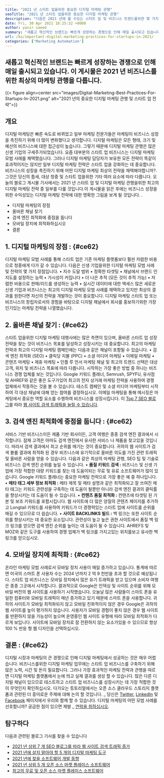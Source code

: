 ```yaml
---
title: "2021 년 스타트 업을위한 중요한 디지털 마케팅 관행" 
seoTitle: "2021 년 스타트 업을위한 중요한 디지털 마케팅 관행" 
description: "다음은 2021 년에 볼 수있는 스타트 업 및 비즈니스 트렌드를위한 몇 가지 디지털 마케팅 관행과 최고의 디지털 마케팅 전략입니다." 
date: Fri, 30 Apr 2021 18:25:32 +0000
author: yasir saeed
summary: "새롭고 혁신적인 브랜드는 빠르게 성장하는 경쟁으로 인해 매일 출시되고 있습니다. 이 게시물은 2021 년 비즈니스를위한 최상의 마케팅 관행을 다룹니다." 
url: /ko/important-digital-marketing-practices-for-startups-in-2021/
categories: ['Marketing Automation']
---
```


## 새롭고 혁신적인 브랜드는 빠르게 성장하는 경쟁으로 인해 매일 출시되고 있습니다. 이 게시물은 2021 년 비즈니스를위한 최상의 마케팅 관행을 다룹니다.

{{< figure align=center src="images/Digital-Marketing-Best-Practices-For-Startups-In-2021.png" alt="2021 년의 중요한 디지털 마케팅 관행 및 스타트 업 전략">}}


## **개요** 
디지털 마케팅은 빠른 속도로 바뀌었고 일부 마케팅 전문가들은 마케팅이 비즈니스 성장을 촉진하기 위해 더 많이 변화했다고 생각합니다. 디지털 마케팅은 모든 형태, 크기 및 예산의 비즈니스에 대한 접근성이 높습니다. 그렇기 때문에 디지털 마케팅 관행은 많은 신생 기업의 구세주가되었습니다.
요즘 대부분의 스타트 업 비즈니스는 디지털 마케팅 모범 사례를 채택했습니다. 그러나 디지털 마케팅 담당자가 보유한 모든 전략이 똑같이 효과적이지는 않지만 일부 디지털 마케팅 전략은 스타트 업을 강화하는 데 중요합니다. 비즈니스의 성장을 촉진하기 위해 어떤 디지털 마케팅 최상의 전략을 채택해야합니까?. 그것은 당신의 틈새, 대상 청중 및 스타트 업을위한 기타 여러 요소에 따라 다릅니다.
오늘의 블로그 게시물 기사에서는 2021 년 스타트 업 및 디지털 마케팅 관행을위한 최고의 디지털 마케팅 전략 중 일부를 다룰 것입니다.이 게시물을 읽은 후에는 비즈니스 성장을위한 수익성있는 디지털 마케팅 전략에 대한 명확한 그림을 보게 될 것입니다. .
  * 디지털 마케팅의 장점
  * 올바른 채널 찾기
  * 검색 엔진 최적화에 중점을 둡니다
  * 모바일 장치에 최적화하십시오
  * 결론

## 1. **디지털 마케팅의 장점 :**    {#ce62}
디지털 마케팅 모범 사례를 통해 스타트 업은 기존 마케팅 플랫폼보다 훨씬 저렴한 비용으로 청중에게 다가 갈 수 있습니다. 다음은 신생 기업을위한 디지털 마케팅 모범 사례 및 전략의 몇 가지 장점입니다.
• 지수 도달 범위
• 정확한 타겟팅
• 채널에서 브랜드 인지도를 설정하는 능력
• 가시성이 커집니다
• 더 나은 추적 (모든 것이 추적 가능)
• 저렴한 비용으로 판매/리드를 생성하는 능력
• 실시간 데이터에 대한 액세스
많은 새로운 신생 기업과 비즈니스는 최고의 디지털 마케팅 모범 사례를 채택하고 있지만 최상의 결과를 원한다면 자신의 전략을 개발하는 것이 중요합니다. 디지털 마케팅 스타트 업 또는 비즈니스의 창립자로서의 경험을 바탕으로 디지털 채널에서 회사를 홍보하기위한 가장 인기있는 마케팅 전략을 나열했습니다.

## 2. **올바른 채널 찾기 :**    {#ce62}
스타트 업을위한 디지털 마케팅 대행사에는 많은 측면이 있으며, 올바른 스타트 업 성장 전략을 찾는 것이 비즈니스 목표를 달성하고 성장시키는 데 중요합니다. 최고의 마케팅 전략과 최고의 디지털 마케팅 캠페인에는 다음과 같은 채널이 포함될 수 있습니다.
• 검색 엔진 최적화 (SEO)
• 클릭당 지불 (PPC)
• 소셜 미디어 마케팅
• 이메일 마케팅
• 콘텐츠 마케팅
• 제휴 마케팅
• 인플 루 언서 마케팅
채널 및 최고의 트렌드 선택은 대상 고객, 위치 및 비즈니스 목표에 따라 다릅니다.
시작하는 가장 좋은 방법 중 하나는 비즈니스 경쟁 업체를 보는 것입니다. Google 키워드 플래너, Semrush, SPYFU, 유사점 및 AHREF와 같은 좋은 도구가있어 최고의 전자 상거래 마케팅 전략을 사용하여 경쟁 업체에서 작동하는 것을 볼 수 있습니다. 테스트 캠페인 및 소셜 미디어 마케팅부터 시작하여 각 대상 채널에 대해 얻는 참여를 결정하십시오. 이메일 마케팅을 통해 메시징은 마케팅에서 중요한 역할 요소를 수행하여 비즈니스를 성장시킵니다. 이 [Top 7 SEO 블로그][1]를 따라 [웹 사이트 검색 트래픽을 늘릴 수 있습니다][1].

## 3. **검색 엔진 최적화에 중점을 둡니다 :**    {#ce62}
서비스 기반 비즈니스이든 제품 기반 회사이든, 고객 여행은 종종 검색 엔진 결과에서 시작합니다. 잠재 고객은 아마도 검색 엔진에서 유사한 서비스 나 제품을 찾고있을 것입니다. 따라서 검색 결과에서 최고 순위를 매기는 것이 중요합니다. 귀하의 웹 사이트가 검색 볼륨 결과에 최적화 된 경우 비즈니스에 유기적으로 올바른 의도를 가진 관련 트래픽 및 올바른 사람을 얻을 수 있습니다.
다음과 같은 최상의 마케팅 관행, SEO 팁 및 기술로 비즈니스 검색 엔진 순위를 높일 수 있습니다.
• **품질 키워드 검색 :**  비즈니스 및 신생 기업에 가장 적합한 대량 키워드를 찾는 데 도움이되는 무료 및 유료 소프트웨어가 많이 있습니다. Google 키워드 플래너는 중요한 마케팅 전략으로 가장 좋은 예 중 하나입니다.
• **메타 태그 세부 정보 최적화 :**  메타 제목 및 메타 설명과 같은 최적화되고 잘 쓰여진 메타 태그는 키워드 관련성을 구축하는 데 도움이 될뿐만 아니라 검색 엔진 결과의 클릭률을 향상시키는 데 도움이 될 수 있습니다.
• **컨텐츠 품질 최적화 :**  컨텐츠에 타겟팅 된 기본 및 보조 키워드를 포함시킵니다. 웹 사이트에 더 많은 양질의 콘텐츠 페이지를 추가하고 Longtail 키워드를 사용하여 키워드가 더 경쟁력있는 스타트 업에 사이트를 순위를 매길 수 있으므로 더 쉽습니다.
• **사이트 BACKLINKS 빌드 :**  백 링크는 또한 사이트 순위를 향상시키는 데 중요한 요소입니다. 관련성이 높고 높은 권한 사이트에서 품질 백 링크 링크를 얻으면 검색 엔진 순위를 높이는 데 도움이 될 수 있습니다. AHREFS 및 MOZ와 같은 도구를 사용하여 경쟁 업체가 백 링크를 가지고있는 위치를보고 유사한 백 링크를 얻으십시오.

## 4. **모바일 장치에 최적화 :**    {#ce62}
온라인 마케팅 모범 사례로서 모바일 장치 사용이 매일 증가하고 있습니다. 통계에 따르면 미국의 스마트 폰 사용자 수는 2024 년까지 2 억 9 천만을 초과 할 것으로 예상됩니다. 스타트 업 비즈니스는 모바일 장치에서 많은 유기 트래픽을 받고 있으며 소비자 여행은 종종 그곳에서 시작합니다. 결과적으로 Google은 인덱싱 및 사이트 순위를 위해 모바일 버전의 웹 사이트를 사용하기 시작했습니다.
오늘날 많은 사람들이 스마트 폰을 유일한 컴퓨터와 모바일 트래픽이 매년 증가하고 있기 때문에 스마트 폰을 사용합니다. 귀하의 사이트가 모바일 최적화되지 않고 모바일 친화적이지 않은 경우 Google은 귀하의 웹 사이트를 높이 평가하지 않습니다. 사용자가 모바일 경험이 좋지 않은 경우 웹 사이트를 반환하지 않을 가능성이 높으며 운영중인 웹 사이트 유형에 따라 모바일 최적화가 다르게 보입니다. 사이트에 모바일 장치로 잘 전환하지 않는 요소가있을 수 있으므로 항상 100 % 반응 형 웹 디자인을 선택하십시오.

## **결론**  :   {#ce62}
디지털 시장과 마케팅의 큰 경쟁으로 인해 디지털 마케팅에서 성공하는 것은 매우 어렵습니다. 비즈니스를위한 디지털 마케팅 업무에는 스타트 업 비즈니스를 구축하기 위해 많은 노력, 시간 및 돈이 필요합니다. 그러나 가장 효과적인 마케팅 전략과 관행을 따르면 디지털 마케팅 플랫폼에서 눈에 띄고 실제 결과를 생성 할 수 있습니다. 많은 다른 디지털 채널이 있으므로 테스트하고 스타트 업 비즈니스를 성장시키는 데 가장 적합한 것이 무엇인지 확인하십시오. 다가오는 튜토리얼에서는 오픈 소스 클라우드 스토리지 플랫폼과 관련된 더 흥미로운 주제에 대해 논의 할 것입니다.
_ 당신은 [Twitter][2], [LinkedIn][3] 및 [Facebook][4] 페이지에서 우리와 함께 할 수 있습니다. 디지털 마케팅의 어떤 모범 사례를 선호합니까? 궁금한 점이 있으면 제발 _ [연락을 취하십시오][5].

## 탐구하다
다음과 관련된 블로그 기사를 찾을 수 있습니다
  * [2021 년 상위 7 개 SEO 블로그를 따라 웹 사이트 검색 트래픽 증가][1]
  * [2021 년에 살지 말아야 할 5 개의 디지털 마케팅 도구][6]
  * [2021 년에 찾을 소프트웨어 개발 동향][7]
  * [2021 년 상위 5 개 오픈 소스 마켓 플레이스 소프트웨어][8]
  * [최고의 무료 및 오픈 소스 마켓 플레이스 소프트웨어][9]

  
[1]: https://blog.containerize.com/blogging/increase-website-search-traffic-by-following-top-7-seo-blogs/
[2]: https://twitter.com/containerize_co
[3]: https://www.linkedin.com/company/containerize/
[4]: http://facebook.com/containerize
[5]: mailto:yasir.saeed@aspose.com
[6]: https://blog.containerize.com/2021/01/03/5-digital-marketing-tools-you-shouldn%e2%80%99t-live-without-in-2021/
[7]: https://blog.containerize.com/marketplace/top-5-open-source-marketplace-software-in-2021/
[8]: https://blog.containerize.com/content-management/integrate-mautic-with-joomla-for-marketing-automation/
[9]: https://products.containerize.com/marketplace/
